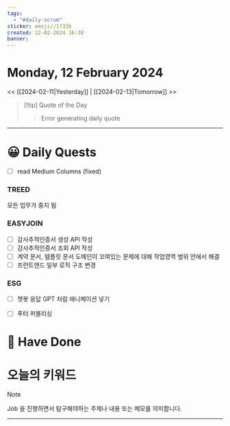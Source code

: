 ```yaml
---
tags:
  - "#daily-scrum"
sticker: emoji//1f33b
created: 12-02-2024 16:38
banner:
---
```

# Monday, 12 February 2024
<< [[2024-02-11|Yesterday]] | [[2024-02-13|Tomorrow]] >>

> [!tip] Quote of the Day  
> > Error generating daily quote

---

#  😀 Daily Quests
- [ ] read Medium Columns (fixed)
### TREED
모든 업무가 중지 됨
### EASYJOIN
- [ ] 감사추적인증서 생성 API 작성
- [ ] 감사추적인증서 조회 API 작성
- [ ] 계약 문서, 템플릿 문서 도메인이 꼬여있는 문제에 대해 작업영역 범위 안에서 해결
- [ ] 프런트엔드 일부 로직 구조 변경

### ESG
- [ ] 챗봇 응답 GPT 처럼 애니메이션 넣기
- [ ] 푸터 퍼블리싱


# 🙂 Have Done



# 오늘의 키워드

> [!NOTE]
> Job 을 진행하면서 탐구해야하는 주제나 내용 또는 메모를 의미합니다.


---
